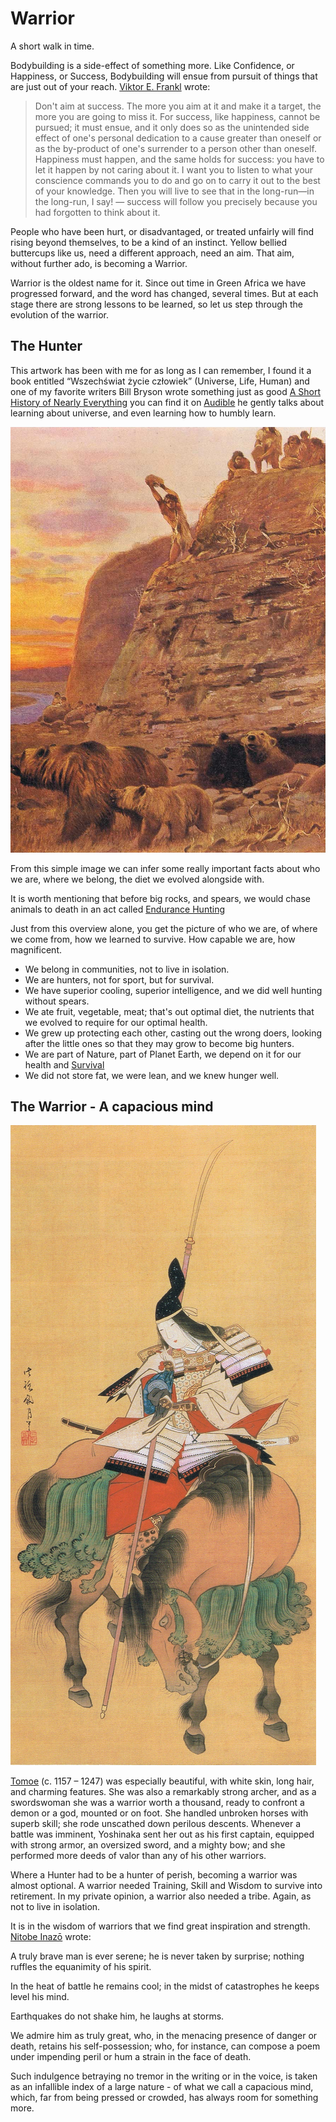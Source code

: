 # Warrior
A short walk in time.

Bodybuilding is a side-effect of something more. Like Confidence, or Happiness, or Success, Bodybuilding will ensue from pursuit of things that are just out of your reach. [Viktor E. Frankl](https://youtu.be/LlC2OdnhIiQ) wrote:

> Don't aim at success. The more you aim at it and make it a target, the more you are going to miss it. For success, like happiness, cannot be pursued; it must ensue, and it only does so as the unintended side effect of one's personal dedication to a cause greater than oneself or as the by-product of one's surrender to a person other than oneself. Happiness must happen, and the same holds for success: you have to let it happen by not caring about it. I want you to listen to what your conscience commands you to do and go on to carry it out to the best of your knowledge. Then you will live to see that in the long-run—in the long-run, I say! — success will follow you precisely because you had forgotten to think about it.

People who have been hurt, or disadvantaged, or treated unfairly will find rising beyond themselves, to be a kind of an instinct. Yellow bellied buttercups like us, need a different approach, need an aim. That aim, without further ado, is becoming a Warrior.

Warrior is the oldest name for it. Since out time in Green Africa we have progressed forward, and the word has changed, several times. But at each stage there are strong lessons to be learned, so let us step through the evolution of the warrior.

## The Hunter

This artwork has been with me for as long as I can remember, I found it a book entitled “Wszechświat życie człowiek” (Universe, Life, Human) and one of my favorite writers Bill Bryson wrote something just as good [A Short History of Nearly Everything](https://en.wikipedia.org/wiki/A_Short_History_of_Nearly_Everything) you can find it on [Audible](https://www.audible.com/pd/A-Short-History-of-Nearly-Everything-Audiobook/B002V0KFPW) he gently talks about learning about universe, and even learning how to humbly learn.

![](images/bears.jpg)

From this simple image we can infer some really important facts about who we are, where we belong, the diet we evolved alongside with.

It is worth mentioning that before big rocks, and spears, we would chase animals to death in an act called [Endurance Hunting](https://en.wikipedia.org/wiki/Persistence_hunting)

Just from this overview alone, you get the picture of who we are, of where we come from, how we learned to survive. How capable we are, how magnificent.

- We belong in communities, not to live in isolation.
- We are hunters, not for sport, but for survival.
- We have superior cooling, superior intelligence, and we did well hunting without spears.
- We ate fruit, vegetable, meat; that's out optimal diet, the nutrients that we evolved to require for our optimal health.
- We grew up protecting each other, casting out the wrong doers, looking after the little ones so that they may grow to become big hunters.
- We are part of Nature, part of Planet Earth, we depend on it for our health and [Survival](https://youtu.be/TMrtLsQbaok)
- We did not store fat, we were lean, and we knew hunger well.

## The Warrior - A capacious mind

![](images/tomoe-gozen.jpg)

[Tomoe](https://en.wikipedia.org/wiki/Tomoe_Gozen) (c. 1157 – 1247) was especially beautiful, with white skin, long hair, and charming features. She was also a remarkably strong archer, and as a swordswoman she was a warrior worth a thousand, ready to confront a demon or a god, mounted or on foot. She handled unbroken horses with superb skill; she rode unscathed down perilous descents. Whenever a battle was imminent, Yoshinaka sent her out as his first captain, equipped with strong armor, an oversized sword, and a mighty bow; and she performed more deeds of valor than any of his other warriors.

Where a Hunter had to be a hunter of perish, becoming a warrior was almost optional. A warrior needed Training, Skill and Wisdom to survive into retirement. In my private opinion, a warrior also needed a tribe. Again, as not to live in isolation.

It is in the wisdom of warriors that we find great inspiration and strength. [Nitobe Inazō](https://en.wikipedia.org/wiki/Nitobe_Inaz%C5%8D) wrote:

A truly brave man is ever serene; he is never taken by surprise; nothing ruffles the equanimity of his spirit.

In the heat of battle he remains cool; in the midst of catastrophes he keeps level his mind.

Earthquakes do not shake him, he laughs at storms.

We admire him as truly great, who, in the menacing presence of danger or death, retains his self-possession; who, for instance, can compose a poem under impending peril or hum a strain in the face of death.

Such indulgence betraying no tremor in the writing or in the voice, is taken as an infallible index of a large nature - of what we call a capacious mind, which, far from being pressed or crowded, has always room for something more.
